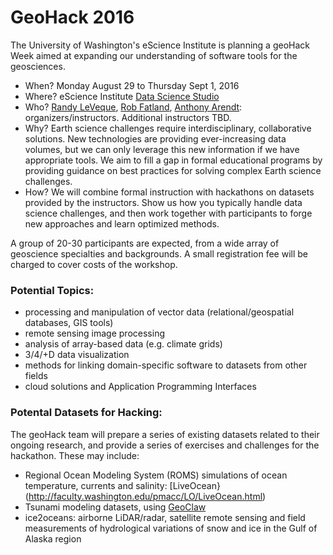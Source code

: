 # GeoHack 2016

The University of Washington's eScience Institute is planning a geoHack Week aimed at expanding our understanding of software tools for the geosciences. 

* When? Monday August 29 to Thursday Sept 1, 2016
* Where? eScience Institute [Data Science Studio](http://escience.washington.edu/wrf-data-science-studio/)
* Who? [Randy LeVeque](http://faculty.washington.edu/rjl/), [Rob Fatland](http://www.robfatland.net/research/), [Anthony Arendt](http://www.apl.washington.edu/people/profile.php?last_name=Arendt&first_name=Anthony): organizers/instructors. Additional instructors TBD. 
* Why? Earth science challenges require interdisciplinary, collaborative solutions. New technologies are providing ever-increasing data volumes, but we can only leverage this new information if we have appropriate tools. We aim to fill a gap in formal educational programs by providing guidance on best practices for solving complex Earth science challenges.
* How? We will combine formal instruction with hackathons on datasets provided by the instructors. Show us how you typically handle data science challenges, and then work together with participants to forge new approaches and learn optimized methods.

A group of 20-30 participants are expected, from a wide array of geoscience specialties and backgrounds. A small registration fee will be charged to cover costs of the workshop. 


### Potential Topics:

* processing and manipulation of vector data (relational/geospatial databases, GIS tools)
* remote sensing image processing
* analysis of array-based data (e.g. climate grids)
* 3/4/+D data visualization 
* methods for linking domain-specific software to datasets from other fields
* cloud solutions and Application Programming Interfaces

### Potental Datasets for Hacking:

The geoHack team will prepare a series of existing datasets related to their ongoing research, and provide a series of exercises and challenges for the hackathon. These may include:

* Regional Ocean Modeling System (ROMS) simulations of ocean temperature, currents and salinity: [LiveOcean}(http://faculty.washington.edu/pmacc/LO/LiveOcean.html)
* Tsunami modeling datasets, using [GeoClaw](https://depts.washington.edu/clawpack/geoclaw/)
* ice2oceans: airborne LiDAR/radar, satellite remote sensing and field measurements of hydrological variations of snow and ice in the Gulf of Alaska region